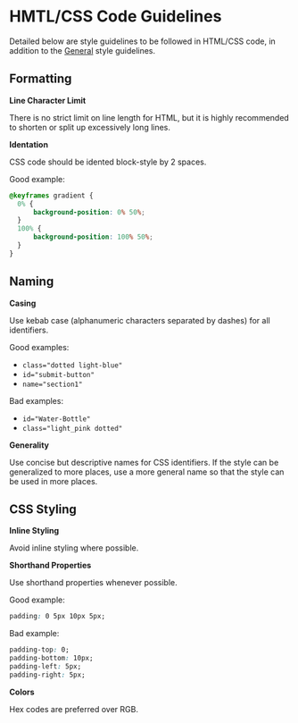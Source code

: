 # HMTL/CSS Code Guidelines

Detailed below are style guidelines to be followed in HTML/CSS code, in addition to the [General](general.md) style guidelines.

## Formatting

**Line Character Limit**

There is no strict limit on line length for HTML, but it is highly recommended to shorten or split up excessively long lines.

**Identation**

CSS code should be idented block-style by 2 spaces.

Good example:
```css
@keyframes gradient {
  0% {
	  background-position: 0% 50%;
  }
  100% {
	  background-position: 100% 50%;
  }
}
```

## Naming

**Casing**

Use kebab case (alphanumeric characters separated by dashes) for all identifiers.

Good examples:
* `class="dotted light-blue"`
* `id="submit-button"`
* `name="section1"`

Bad examples:
* `id="Water-Bottle"`
* `class="light_pink dotted"`

**Generality**

Use concise but descriptive names for CSS identifiers. If the style can be generalized to more places, use a more general name so that the style can be used in more places.

## CSS Styling

**Inline Styling**

Avoid inline styling where possible.

**Shorthand Properties**

Use shorthand properties whenever possible.

Good example:
```css
padding: 0 5px 10px 5px;
```

Bad example:
```css
padding-top: 0;
padding-bottom: 10px;
padding-left: 5px;
padding-right: 5px;
```

**Colors**

Hex codes are preferred over RGB.